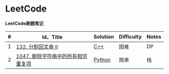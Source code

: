 # LeetCode

**LeetCode刷题笔记**

| #    | Id、Title                                                    | Solution                                                     | Difficulty | Notes |
| ---- | ------------------------------------------------------------ | ------------------------------------------------------------ | ---------- | ----- |
| 1    | [132. 分割回文串 II](https://leetcode-cn.com/problems/palindrome-partitioning-ii/) | [C++](https://github.com/gorgeousdays/LeetCode/blob/main/LeetCode/分割回文串%20II.md) | 困难       | DP    |
| 2    | [1047. 删除字符串中的所有相邻重复项](https://leetcode-cn.com/problems/remove-all-adjacent-duplicates-in-string/) | [Python](https://github.com/gorgeousdays/LeetCode/blob/main/LeetCode/删除字符串中的所有相邻重复项.md) | 简单       | 栈    |